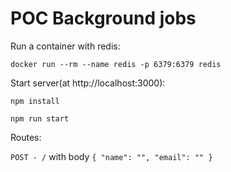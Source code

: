 # POC Background jobs
Run a container with redis:

`docker run --rm --name redis -p 6379:6379 redis`

Start server(at http://localhost:3000):

`npm install`

`npm run start`

Routes:

`POST - /` with body `{ "name": "", "email": "" }`
